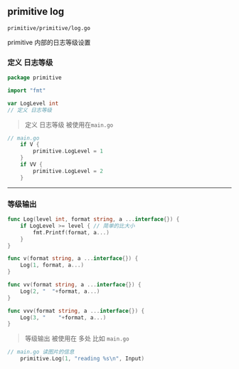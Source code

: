 ## primitive log

`primitive/primitive/log.go`

primitive 内部的日志等级设置

### 定义 日志等级

``` go
package primitive

import "fmt"

var LogLevel int 
// 定义 日志等级

```

> 定义 日志等级 被使用在`main.go`

``` go
// main.go
	if V {
		primitive.LogLevel = 1
	}
	if VV {
		primitive.LogLevel = 2
	}
```

---

### 等级输出

```go
func Log(level int, format string, a ...interface{}) {
	if LogLevel >= level { // 简单的比大小
		fmt.Printf(format, a...)
	}
}

func v(format string, a ...interface{}) {
	Log(1, format, a...)
}

func vv(format string, a ...interface{}) {
	Log(2, "  "+format, a...)
}

func vvv(format string, a ...interface{}) {
	Log(3, "    "+format, a...)
}

```

> 等级输出 被使用在 多处 比如 `main.go`

``` go
// main.go 读图片的信息
	primitive.Log(1, "reading %s\n", Input)

```